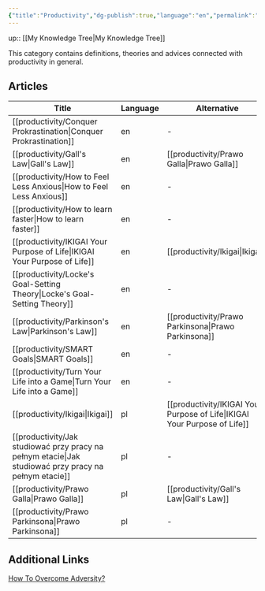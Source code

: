 ```yaml
---
{"title":"Productivity","dg-publish":true,"language":"en","permalink":"/productivity/productivity-moc/","dgPassFrontmatter":true}
---
```


up:: [[My Knowledge Tree\|My Knowledge Tree]]


This category contains definitions, theories and advices connected with productivity in general.

## Articles
| Title                                                                                                    | Language | Alternative                                                                  |
| -------------------------------------------------------------------------------------------------------- | -------- | ---------------------------------------------------------------------------- |
| [[productivity/Conquer Prokrastination\|Conquer Prokrastination]]                                     | en       | \-                                                                           |
| [[productivity/Gall's Law\|Gall's Law]]                                                               | en       | [[productivity/Prawo Galla\|Prawo Galla]]                                 |
| [[productivity/How to Feel Less Anxious\|How to Feel Less Anxious]]                                   | en       | \-                                                                           |
| [[productivity/How to learn faster\|How to learn faster]]                                             | en       | \-                                                                           |
| [[productivity/IKIGAI Your Purpose of Life\|IKIGAI Your Purpose of Life]]                             | en       | [[productivity/Ikigai\|Ikigai]]                                           |
| [[productivity/Locke's Goal-Setting Theory\|Locke's Goal-Setting Theory]]                             | en       | \-                                                                           |
| [[productivity/Parkinson's Law\|Parkinson's Law]]                                                     | en       | [[productivity/Prawo Parkinsona\|Prawo Parkinsona]]                       |
| [[productivity/SMART Goals\|SMART Goals]]                                                             | en       | \-                                                                           |
| [[productivity/Turn Your Life into a Game\|Turn Your Life into a Game]]                               | en       | \-                                                                           |
| [[productivity/Ikigai\|Ikigai]]                                                                       | pl       | [[productivity/IKIGAI Your Purpose of Life\|IKIGAI Your Purpose of Life]] |
| [[productivity/Jak studiować przy pracy na pełnym etacie\|Jak studiować przy pracy na pełnym etacie]] | pl       | \-                                                                           |
| [[productivity/Prawo Galla\|Prawo Galla]]                                                             | pl       | [[productivity/Gall's Law\|Gall's Law]]                                   |
| [[productivity/Prawo Parkinsona\|Prawo Parkinsona]]                                                   | pl       | \-                                                                           |


## Additional Links

[How To Overcome Adversity?](https://www.youtube.com/watch?v=61bMGNL6MrM)
